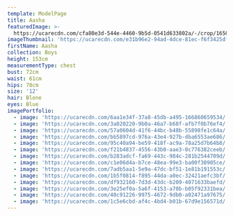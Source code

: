 ```yaml
---
template: ModelPage
title: Aasha
featuredImage: >-
  https://ucarecdn.com/cfa80e3d-544e-4460-9b5d-0541d633802a/-/crop/1650x974/0,24/-/preview/
imageThumbnail: 'https://ucarecdn.com/e31b96e2-94ad-4dce-81ec-f6f3425df831/'
firstName: Aasha
collection: Boys
height: 153cm
measurementType: chest
bust: 72cm
waist: 61cm
hips: 78cm
size: '12'
hair: Blone
eyes: Blue
imagePortfolio:
  - image: 'https://ucarecdn.com/6aa1e34f-37a8-45db-a495-166860659534/'
  - image: 'https://ucarecdn.com/3a020220-9b0a-46a7-b68f-afb7f0b76ef4/'
  - image: 'https://ucarecdn.com/57a0604d-41f6-44bc-b48b-55898fe1c64a/'
  - image: 'https://ucarecdn.com/bb5897cd-976a-43e4-927b-dba6553ae686/'
  - image: 'https://ucarecdn.com/95c40a94-be59-418f-ac9a-78a25d7b64b8/'
  - image: 'https://ucarecdn.com/f21b4837-4556-43b0-aae3-0c776382ceeb/'
  - image: 'https://ucarecdn.com/b283adcf-fa69-443c-984c-281b2544709d/'
  - image: 'https://ucarecdn.com/c1e06d4a-b7ce-48ea-99e3-ba00f30905ce/'
  - image: 'https://ucarecdn.com/7adb5aa1-5e9a-47dc-bf51-1e81b191553c/'
  - image: 'https://ucarecdn.com/1b5f0814-f895-44da-a0ec-32421aefc3bf/'
  - image: 'https://ucarecdn.com/df932160-7d3d-43dc-b209-4071633baefd/'
  - image: 'https://ucarecdn.com/3e25ef0a-5a6f-4153-a70b-b05f92331bea/'
  - image: 'https://ucarecdn.com/40c91226-9975-4672-9db0-a02471a97675/'
  - image: 'https://ucarecdn.com/1c5e6cbd-af4c-4bd4-b01b-67d9e156571d/'
---
```


